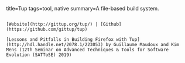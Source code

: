 title=Tup
tags=tool, native
summary=A file-based build system.
~~~~~~

[Website](http://gittup.org/tup/) | [Github](https://github.com/gittup/tup)

[Lessons and Pitfalls in Building Firefox with Tup](http://hdl.handle.net/2078.1/223053) by Guillaume Maudoux and Kim Mens (12th Seminar on Advanced Techniques & Tools for Software Evolution (SATToSE) 2019)

